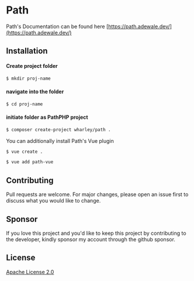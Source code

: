 # Path

Path's Documentation can be found here [https://path.adewale.dev/](https://path.adewale.dev/)

## Installation

#### Create project folder 

```bash
$ mkdir proj-name
```
#### navigate into the folder

```bash
$ cd proj-name
```
#### initiate folder as PathPHP project

```bash
$ composer create-project wharley/path .
```

You can additionally install Path's Vue plugin

```bash
$ vue create .
```

```bash
$ vue add path-vue
```

## Contributing

Pull requests are welcome. For major changes, please open an issue first to discuss what you would like to change.

## Sponsor

If you love this project and you'd like to keep this project by contributing to the developer, kindly sponsor my account through the github sponsor.

## License

[Apache License 2.0](https://choosealicense.com/licenses/apache-2.0/)
